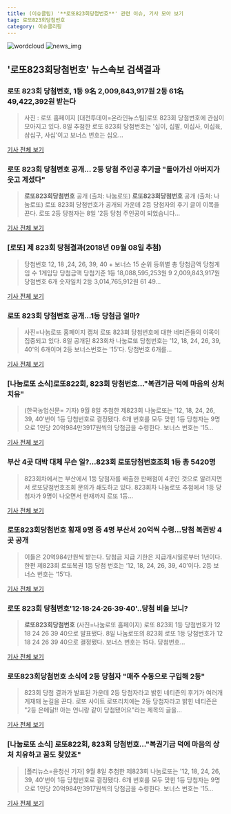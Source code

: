 ```yaml
---
title: (이슈클립) '**로또823회당첨번호**' 관련 이슈, 기사 모아 보기
tag: 로또823회당첨번호
category: 이슈클리핑
---
```

![wordcloud](https://s3.ap-northeast-2.amazonaws.com/lyrics101-wordcloud/2018-09-09-1536485411.png)
![news_img](https://user-images.githubusercontent.com/42597476/44507050-1206f400-a6e4-11e8-8d98-7ffbfebb353f.png)
## **'**로또823회당첨번호**'** 뉴스속보 검색결과
### 로또 823회 당첨번호, 1등 9名 2,009,843,917원 2등 61名 49,422,392원 받는다

>사진 : 로또 홈페이지 [대전투데이=온라인뉴스팀]로또 823회 당첨번호에 관심이 모아지고 있다. 8일 추첨한 로또 823회 당첨번호는 '십이, 십팔, 이십사, 이십육, 삼십구, 사십'이고 보너스 번호는 십오...

<a href="http://www.daejeontoday.com/news/articleView.html?idxno=512479" target="_blank">기사 전체 보기</a>

### 로또 823회 당첨번호 공개… 2등 당첨 주인공 후기글 "돌아가신 아버지가 웃고 계셨다"

>**로또823회당첨번호** 공개 (출처: 나눔로또) **로또823회당첨번호** 공개 (출처: 나눔로또) 로또 823회 당첨번호가 공개되 가운데 2등 당첨자의 후기 글이 이목을 끈다. 로또 2등 당첨자는 8일 '2등 당첨 주인공이 되었습니다...

<a href="http://www.newscj.com/news/articleView.html?idxno=553411" target="_blank">기사 전체 보기</a>

### [로또] 제 823회 당첨결과(2018년 09월 08일 추첨)

>당첨번호 12, 18 ,24, 26, 39, 40 + 보너스 15 순위 등위별 총 당첨금액 당첨게임 수 1게임당 당첨금액 당첨기준 1등 18,088,595,253원 9 2,009,843,917원 당첨번호 6개 숫자일치 2등 3,014,765,912원 61 49...

<a href="http://www.joongdo.co.kr/main/view.php?key=20180909010003538" target="_blank">기사 전체 보기</a>

### 로또 823회 당첨번호 공개…1등 당첨금 얼마?

>사진=나눔로또 홈페이지 캡처 로또 823회 당첨번호에 대한 네티즌들의 이목이 집중되고 있다. 8일 공개된 823회차 나눔로또 당첨번호는 '12, 18, 24, 26, 39, 40'의 6개이며 2등 보너스번호는 '15'다. 당첨번호 6개를...

<a href="http://view.asiae.co.kr/news/view.htm?idxno=2018090910395274999" target="_blank">기사 전체 보기</a>

### [나눔로또 소식]로또822회, 823회 당첨번호..."복권기금 덕에 마음의 상처 치유"

>(한국농업신문= 기자) 9월 8일 추첨한 제823회 나눔로또는 '12, 18, 24, 26, 39, 40'번이 1등 당첨번호로 결정됐다. 6개 번호를 모두 맞힌 1등 당첨자는 9명으로 1인당 20억984만3917원씩의 당첨금을 수령한다. 보너스 번호는 '15...

<a href="http://www.newsfarm.co.kr/news/articleView.html?idxno=39981" target="_blank">기사 전체 보기</a>

### 부산 4곳 대박 대체 무슨 일?…823회 로또당첨번호조회 1등 총 5420명

>823회차에서는 부산에서 1등 당첨자를 배출한 판매점이 4곳인 것으로 알려지면서 로또당첨번호조회 문의가 쇄도하고 있다. 823회차 나눔로또 추첨에서 1등 당첨자가 9명이 나오면서 현재까지 로또 1등...

<a href="http://www.mediapen.com/news/view/381565" target="_blank">기사 전체 보기</a>

### **로또823회당첨번호** 횡재 9명 중 4명 부산서 20억씩 수령...당첨 복권방 4곳 공개

>이들은 20억984만원씩 받는다. 당첨금 지급 기한은 지급개시일로부터 1년이다. 한편 제823회 로또복권 1등 당첨 번호는 ‘12, 18, 24, 26, 39, 40’이다. 2등 보너스 번호는 ‘15’다.

<a href="http://www.kookje.co.kr/news2011/asp/newsbody.asp?code=0300&key=20180909.99099003218" target="_blank">기사 전체 보기</a>

### 로또 823회 당첨번호'12·18·24·26·39·40'..당첨 비율 보니?

>**로또823회당첨번호** (사진=나눔로또 홈페이지) 로또 823회 1등 당첨번호가 12 18 24 26 39 40으로 발표됐다. 8일 나눔로또의 823회 로또 1등 당첨번호가 12 18 24 26 39 40으로 결정됐다. 보너스 번호는 15다. 당첨번호...

<a href="http://news.hankyung.com/article/201809094758I" target="_blank">기사 전체 보기</a>

### **로또823회당첨번호** 소식에 2등 당첨자 "매주 수동으로 구입해 2등"

>823회 당첨 결과가 발표된 가운데 2등 당첨자라고 밝힌 네티즌의 후기가 여러개 게재돼 눈길을 끈다. 로또 사이트 로또리치에는 2등 당첨자라고 밝힌 네티즌은 "2등 은메달!! 아는 언니랑 같이 당첨됐어요"라는 제목의 글을...

<a href="http://daily.hankooki.com/lpage/entv/201809/dh20180909052602139020.htm" target="_blank">기사 전체 보기</a>

### [나눔로또 소식] 로또822회, 823회 당첨번호..."복권기금 덕에 마음의 상처 치유하고 꿈도 찾았죠"

>[폴리뉴스=윤청신 기자] 9월 8일 추첨한 제823회 나눔로또는 '12, 18, 24, 26, 39, 40'번이 1등 당첨번호로 결정됐다. 6개 번호를 모두 맞힌 1등 당첨자는 9명으로 1인당 20억984만3917원씩의 당첨금을 수령한다. 보너스 번호는 '15...

<a href="http://www.polinews.co.kr/news/article.html?no=366830" target="_blank">기사 전체 보기</a>


